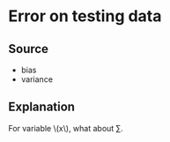 <a><script src="https://slippersss.github.io/mathjax-support.js"></script></a>
<a><script src="https://slippersss.github.io/tex-svg-full.js"></script></a>

# Error on testing data

## Source

* bias  
* variance

## Explanation

For variable \\(x\\), what about $\sum$.